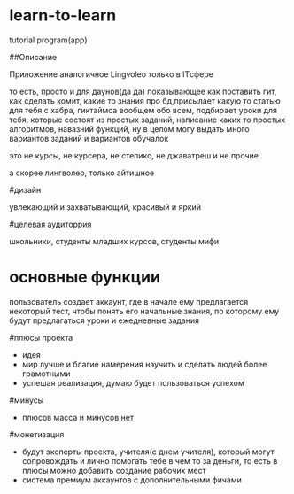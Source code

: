 # learn-to-learn
tutorial program(app)

##Описание

Приложение аналогичное Lingvoleo только в ITсфере

то есть, просто и для даунов(да да) показывающее как поставить гит, как сделать комит, какие то знания про бд,присылает какую то статью для тебя с хабра, гиктаймса вообщем обо всем, подбирает уроки для тебя, которые состоят из простых заданий, написание каких то простых алгоритмов, навазний функций, ну в целом могу выдать много вариантов заданий и вариантов обучалок

это не курсы, не курсера, не степико, не джаватреш и не прочие

а скорее лингволео, только айтишное

#дизайн

увлекающий и захватывающий, красивый и яркий

#целевая аудиторрия

школьники, студенты младших курсов, студенты мифи

# основные функции

пользователь создает аккаунт, где в начале ему предлагается некоторый тест, чтобы понять его начальные знания, по которому ему будут предлагаться уроки и ежедневные задания

#плюсы проекта

 - идея
 - мир лучше и благие намерения научить и сделать людей более грамотными
 - успешая реализация, думаю будет пользоваться успехом

#минусы

 - плюсов масса и минусов нет

#монетизация

 - будут эксперты проекта, учителя(с днем учителя), который могут сопровождать и лично помогать тебе в чем то за деньги, то есть в плюсы можно добавить создание рабочих мест
 - система премиум аккаунтов с дополнительными фичами
